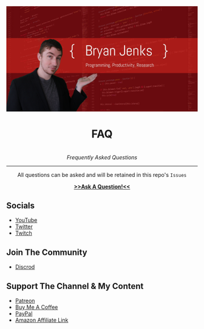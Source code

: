 <center>
  <img src="/img/image.png">
  <br>
  <h1>FAQ</h1>
  <br>
  <i>Frequently Asked Questions</i>
  <hr>
  <p>All questions can be asked and will be retained in this repo's <code>Issues</code></p>
</center>
<p align='center'>
  <strong>
    <a href='https://github.com/BryanJenksCommunity/FAQ/issues/new?assignees=tallguyjenks&labels=New+Question&template=QUESTION.md&title='> >>Ask A Question!<<</a>
  </strong>
</p>

## Socials

- [YouTube](https://www.youtube.com/c/BryanJenksTech)
- [Twitter](https://twitter.com/tallguyjenks)
- [Twitch](https://www.twitch.tv/tallguyjenks)

## Join The Community

- [Discrod](https://discord.gg/MxCVshN)

## Support The Channel & My Content

- [Patreon](https://www.patreon.com/bryanjenks?fan_landing=true)
- [Buy Me A Coffee](https://www.buymeacoffee.com/tallguyjenks)
- [PayPal](https://www.paypal.me/tallguyjenks)
- [Amazon Affiliate Link](https://amzn.to/3mlF6d5)